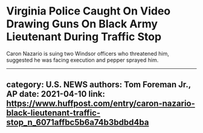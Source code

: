 # Virginia Police Caught On Video Drawing Guns On Black Army Lieutenant During Traffic Stop

Caron Nazario is suing two Windsor officers who threatened him, suggested he was facing execution and pepper sprayed him.

---
category: U.S. NEWS
authors: Tom Foreman Jr., AP
date: 2021-04-10
link: https://www.huffpost.com/entry/caron-nazario-black-lieutenant-traffic-stop_n_6071affbc5b6a74b3bdbd4ba
---

